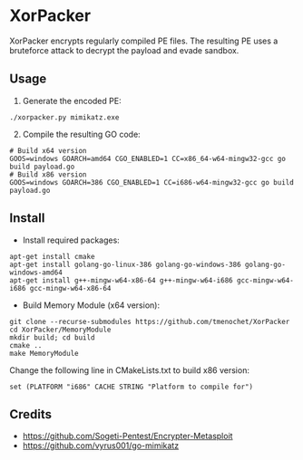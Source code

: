 # XorPacker

XorPacker encrypts regularly compiled PE files. The resulting PE uses a bruteforce attack to decrypt the payload and evade sandbox.

## Usage

1. Generate the encoded PE:

```
./xorpacker.py mimikatz.exe
```

2. Compile the resulting GO code:

```
# Build x64 version
GOOS=windows GOARCH=amd64 CGO_ENABLED=1 CC=x86_64-w64-mingw32-gcc go build payload.go
# Build x86 version
GOOS=windows GOARCH=386 CGO_ENABLED=1 CC=i686-w64-mingw32-gcc go build payload.go
```

## Install

* Install required packages:

```
apt-get install cmake
apt-get install golang-go-linux-386 golang-go-windows-386 golang-go-windows-amd64
apt-get install g++-mingw-w64-x86-64 g++-mingw-w64-i686 gcc-mingw-w64-i686 gcc-mingw-w64-x86-64
```

* Build Memory Module (x64 version):

```
git clone --recurse-submodules https://github.com/tmenochet/XorPacker
cd XorPacker/MemoryModule
mkdir build; cd build
cmake ..
make MemoryModule
```

Change the following line in CMakeLists.txt to build x86 version:

```
set (PLATFORM "i686" CACHE STRING "Platform to compile for")
```

## Credits

* https://github.com/Sogeti-Pentest/Encrypter-Metasploit
* https://github.com/vyrus001/go-mimikatz
